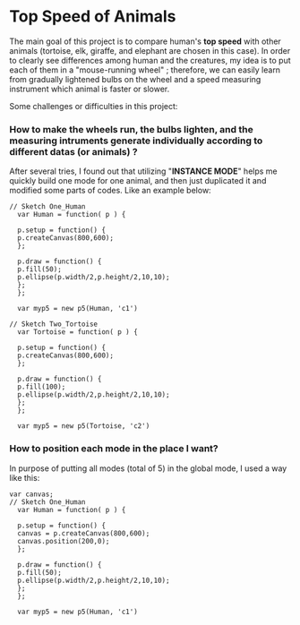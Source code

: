# Top Speed of Animals

The main goal of this project is to compare human's **top speed** with other animals (tortoise, elk, giraffe, and elephant are chosen in this case). In order to clearly see differences among human and the creatures, my idea is to put each of them in a "mouse-running wheel" ; therefore, we can easily learn from gradually lightened bulbs on the wheel and a speed measuring instrument which animal is faster or slower.


Some challenges or difficulties in this project: 
### How to make the wheels run, the bulbs lighten, and the measuring intruments generate individually according to different datas (or animals) ?
After several tries, I found out that utilizing "**INSTANCE MODE**" helps me quickly build one mode for one animal, and then just duplicated it and modified some parts of codes. Like an example below:

```
// Sketch One_Human
  var Human = function( p ) {

  p.setup = function() {
  p.createCanvas(800,600);
  };

  p.draw = function() {
  p.fill(50);
  p.ellipse(p.width/2,p.height/2,10,10);
  };
  };

  var myp5 = new p5(Human, 'c1')

// Sketch Two_Tortoise
  var Tortoise = function( p ) {

  p.setup = function() {
  p.createCanvas(800,600);
  };

  p.draw = function() {
  p.fill(100);
  p.ellipse(p.width/2,p.height/2,10,10);
  };
  };

  var myp5 = new p5(Tortoise, 'c2')
```

### How to position each mode in the place I want?
In purpose of putting all modes (total of 5) in the global mode, I used a way like this:

```
var canvas;
// Sketch One_Human
  var Human = function( p ) {

  p.setup = function() {
  canvas = p.createCanvas(800,600);
  canvas.position(200,0);
  };

  p.draw = function() {
  p.fill(50);
  p.ellipse(p.width/2,p.height/2,10,10);
  };
  };

  var myp5 = new p5(Human, 'c1')
```
